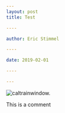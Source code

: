 ```yaml
---
layout: post
title: Test

----

author: Eric Stimmel

----

date: 2019-02-01

----

--- 
```


![caltrainwindow.](.\images\posts\20190201-test\caltrainwindow.heic)

This is a comment
